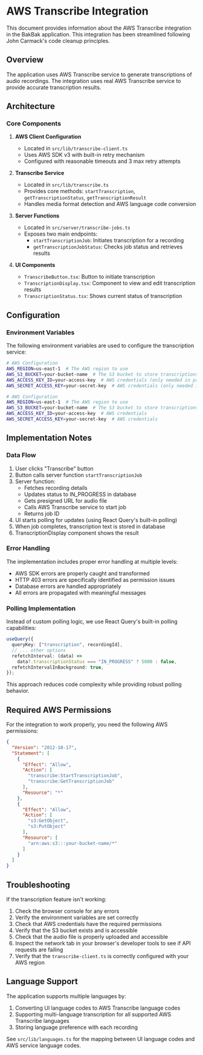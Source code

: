 # AWS Transcribe Integration

This document provides information about the AWS Transcribe integration in the BakBak application. This integration has been streamlined following John Carmack's code cleanup principles.

## Overview

The application uses AWS Transcribe service to generate transcriptions of audio recordings. The integration uses real AWS Transcribe service to provide accurate transcription results.

## Architecture

### Core Components

1. **AWS Client Configuration**
   - Located in `src/lib/transcribe-client.ts`
   - Uses AWS SDK v3 with built-in retry mechanism
   - Configured with reasonable timeouts and 3 max retry attempts

2. **Transcribe Service**
   - Located in `src/lib/transcribe.ts`
   - Provides core methods: `startTranscription`, `getTranscriptionStatus`, `getTranscriptionResult`
   - Handles media format detection and AWS language code conversion

3. **Server Functions**
   - Located in `src/server/transcribe-jobs.ts`
   - Exposes two main endpoints:
     - `startTranscriptionJob`: Initiates transcription for a recording
     - `getTranscriptionJobStatus`: Checks job status and retrieves results

4. **UI Components**
   - `TranscribeButton.tsx`: Button to initiate transcription
   - `TranscriptionDisplay.tsx`: Component to view and edit transcription results
   - `TranscriptionStatus.tsx`: Shows current status of transcription

## Configuration

### Environment Variables

The following environment variables are used to configure the transcription service:

```bash
# AWS Configuration
AWS_REGION=us-east-1  # The AWS region to use
AWS_S3_BUCKET=your-bucket-name  # The S3 bucket to store transcriptions
AWS_ACCESS_KEY_ID=your-access-key  # AWS credentials (only needed in production)
AWS_SECRET_ACCESS_KEY=your-secret-key  # AWS credentials (only needed in production)

# AWS Configuration
AWS_REGION=us-east-1  # The AWS region to use
AWS_S3_BUCKET=your-bucket-name  # The S3 bucket to store transcriptions
AWS_ACCESS_KEY_ID=your-access-key  # AWS credentials
AWS_SECRET_ACCESS_KEY=your-secret-key  # AWS credentials
```

## Implementation Notes

### Data Flow

1. User clicks "Transcribe" button
2. Button calls server function `startTranscriptionJob`
3. Server function:
   - Fetches recording details
   - Updates status to IN_PROGRESS in database
   - Gets presigned URL for audio file
   - Calls AWS Transcribe service to start job
   - Returns job ID
4. UI starts polling for updates (using React Query's built-in polling)
5. When job completes, transcription text is stored in database
6. TranscriptionDisplay component shows the result

### Error Handling

The implementation includes proper error handling at multiple levels:

- AWS SDK errors are properly caught and transformed
- HTTP 403 errors are specifically identified as permission issues
- Database errors are handled appropriately
- All errors are propagated with meaningful messages

### Polling Implementation

Instead of custom polling logic, we use React Query's built-in polling capabilities:

```typescript
useQuery({
  queryKey: ["transcription", recordingId],
  // ... other options
  refetchInterval: (data) =>
    data?.transcriptionStatus === "IN_PROGRESS" ? 5000 : false,
  refetchIntervalInBackground: true,
});
```

This approach reduces code complexity while providing robust polling behavior.

## Required AWS Permissions

For the integration to work properly, you need the following AWS permissions:

```json
{
  "Version": "2012-10-17",
  "Statement": [
    {
      "Effect": "Allow",
      "Action": [
        "transcribe:StartTranscriptionJob",
        "transcribe:GetTranscriptionJob"
      ],
      "Resource": "*"
    },
    {
      "Effect": "Allow",
      "Action": [
        "s3:GetObject",
        "s3:PutObject"
      ],
      "Resource": [
        "arn:aws:s3:::your-bucket-name/*"
      ]
    }
  ]
}
```

## Troubleshooting

If the transcription feature isn't working:

1. Check the browser console for any errors
2. Verify the environment variables are set correctly
3. Check that AWS credentials have the required permissions
4. Verify that the S3 bucket exists and is accessible
5. Check that the audio file is properly uploaded and accessible
6. Inspect the network tab in your browser's developer tools to see if API requests are failing
7. Verify that the `transcribe-client.ts` is correctly configured with your AWS region

## Language Support

The application supports multiple languages by:

1. Converting UI language codes to AWS Transcribe language codes
2. Supporting multi-language transcription for all supported AWS Transcribe languages
3. Storing language preference with each recording

See `src/lib/languages.ts` for the mapping between UI language codes and AWS service language codes.